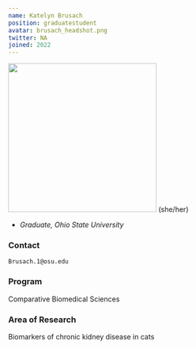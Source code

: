 ```yaml
---
name: Katelyn Brusach
position: graduatestudent
avatar: brusach_headshot.png
twitter: NA
joined: 2022
---
```


  <img width="300" src="{{site.baseurl}}/images/people/{{page.avatar}}" data-action="zoom">
(she/her)

- _Graduate, Ohio State University_<br>

### Contact

<i class="fa fa-envelope-o"></i> `Brusach.1@osu.edu`

### Program
Comparative Biomedical Sciences

### Area of Research
Biomarkers of chronic kidney disease in cats
